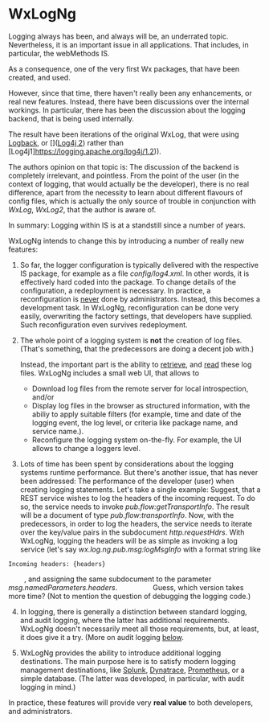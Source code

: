 # WxLogNg

Logging always has been, and always will be, an underrated topic. Nevertheless, it is an important issue in all applications. That includes, in particular, the webMethods IS.

As a consequence, one of the very first Wx packages, that have been created, and used.

However, since that time, there haven't really been any enhancements, or real new features. Instead, there have been discussions over the internal workings. In particular, there has been the discussion about the logging backend, that is being used internally.

The result have been iterations of the original WxLog, that were using [Logback](https://logback.qos.ch/), or []([Log4j 2](https://logging.apache.org/log4j/2.x/)) rather than [Log4j1]https://logging.apache.org/log4j/1.2)).

The authors opinion on that topic is: The discussion of the backend is completely irrelevant, and pointless. From the point of the user (in the context of logging, that would actually be the developer), there is no real difference, apart from the necessity to learn about different flavours of config files, which is actually the only source of trouble in conjunction with *WxLog*, *WxLog2*, that the author is aware of.

In summary: Logging within IS is at a standstill since a number of years.

WxLogNg intends to change this by introducing a number of really new features:

1. So far, the logger configuration is typically delivered with the respective IS package, for example as a file *config/log4.xml*. In other words, it is effectively hard coded into the package. To change details of the configuration, a redeployment is necessary. In practice, a reconfiguration is <u>never</u> done by administrators. Instead, this becomes a development task. In WxLogNg, reconfiguration can be done very easily, overwriting the factory settings, that developers have supplied. Such reconfiguration even survives redeployment.

2. The whole point of a logging system is **not** the creation of log files. (That's something, that the predecessors are doing a decent job with.)
   
   Instead, the important part is the ability to <u>retrieve</u>, and <u>read</u> these log files. WxLogNg includes a small web UI, that allows to
   
   - Download log files from the remote server for local introspection, and/or
   - Display log files in the browser as structured information, with the abiliy to apply suitable filters (for example, time and date of the logging event, the log level, or criteria like package name, and service name.).
   - Reconfigure the logging system on-the-fly. For example, the UI allows to change a loggers level.

3. Lots of time has been spent by considerations about the logging systems runtime performance. But there's another issue, that has never been addressed: The performance of the developer (user) when creating logging statements. Let's take a single example:
   Suggest, that a REST service wishes to log the headers of the incoming request. To do so, the service needs to invoke *pub.flow:getTransportInfo*. The result will be a document of type *pub.flow:transportInfo*.
   Now, with the predecessors, in order to log the headers, the service needs to iterate over the key/value pairs in the subdocument *http.requestHdrs*. With WxLogNg, logging the headers will be as simple as invoking a log service (let's say *wx.log.ng.pub.msg:logMsgInfo* with a format string like

```
Incoming headers: {headers}
```

        , and assigning the same subdocument to the parameter *msg.namedParameters.headers*.
        
        Guess, which version takes more time? (Not to mention the question of debugging the logging code.)

4. In logging, there is generally a distinction between standard logging, and audit logging, where the latter has additional requirements. WxLogNg doesn't necessarily meet all those requirements, but, at least, it does give it a try. (More on audit logging [below](#audit-logging).

5. WxLogNg provides the ability to introduce additional logging destinations. The main purpose here is to satisfy modern logging management destinations, like [Splunk](https://www.splunk.com/), [Dynatrace](https://www.dynatrace.com/), [Prometheus](https://prometheus.io/), or a simple database. (The latter was developed, in particular, with audit logging in mind.)



In practice, these features will provide very **real value** to both developers, and administrators.
